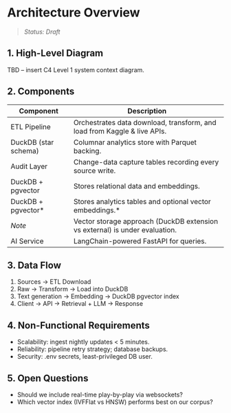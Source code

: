 # Architecture Overview

> _Status: Draft_

## 1. High-Level Diagram

TBD – insert C4 Level 1 system context diagram.

## 2. Components

| Component | Description |
|-----------|-------------|
| ETL Pipeline | Orchestrates data download, transform, and load from Kaggle & live APIs. |
| DuckDB (star schema) | Columnar analytics store with Parquet backing. |
| Audit Layer | Change-data capture tables recording every source write. |
| DuckDB \+ pgvector | Stores relational data and embeddings. |
| DuckDB \+ pgvector* | Stores analytics tables and optional vector embeddings.* |
| *Note* | Vector storage approach (DuckDB extension vs external) is under evaluation. |
| AI Service | LangChain-powered FastAPI for queries. |

## 3. Data Flow

1. Sources → ETL Download
2. Raw → Transform → Load into DuckDB
3. Text generation → Embedding → DuckDB pgvector index
4. Client → API → Retrieval + LLM → Response

## 4. Non-Functional Requirements

* Scalability: ingest nightly updates < 5 minutes.
* Reliability: pipeline retry strategy; database backups.
* Security: .env secrets, least-privileged DB user.

## 5. Open Questions

* Should we include real-time play-by-play via websockets?
* Which vector index (IVFFlat vs HNSW) performs best on our corpus? 